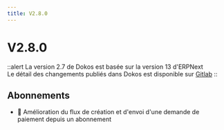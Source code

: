 ```yaml
---
title: V2.8.0
---
```


# V2.8.0

::alert
La version 2.7 de Dokos est basée sur la version 13 d'ERPNext  
Le détail des changements publiés dans Dokos est disponible sur [Gitlab](https://gitlab.com/dokos/dokos/-/releases)
::

## Abonnements

- :rocket: Amélioration du flux de création et d'envoi d'une demande de paiement depuis un abonnement

